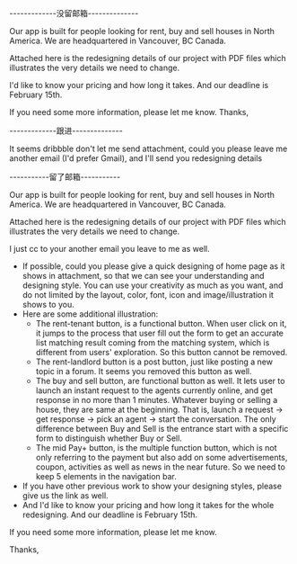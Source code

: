 -------------没留邮箱--------------

Our app is built for people looking for rent, buy and sell houses in North America. We are headquartered in Vancouver, BC Canada.

Attached here is the redesigning details of our project with PDF files which illustrates the very details we need to change.

I'd like to know your pricing and how long it takes. And our deadline is February 15th.  

If you need some more information, please let me know.
Thanks,

-------------跟进--------------

It seems dribbble don't let me send attachment, could you please leave me another email (I'd prefer Gmail), and I'll send you redesigning details

-----------留了邮箱-----------

Our app is built for people looking for rent, buy and sell houses in North America. We are headquartered in Vancouver, BC Canada.

Attached here is the redesigning details of our project with PDF files which illustrates the very details we need to change.

I just cc to your another email you leave to me as well.
- If possible, could you please give a quick designing of home page as it shows in attachment, so that we can see your understanding and designing style. You can use your creativity as much as you want, and do not limited by the layout, color, font, icon and image/illustration it shows to you. 
- Here are some additional illustration:
  - The rent-tenant button, is a functional button. When user click on it, it jumps to the process that user fill out the form to get an accurate list matching result coming from the matching system, which is different from users' exploration. So this button cannot be removed.
  - The rent-landlord button is a post button, just like posting a new topic in a forum. It seems you removed this button as well.
  - The buy and sell button, are functional button as well. It lets user to launch an instant request to the agents currently online, and get response in no more than 1 minutes. Whatever buying or selling a house, they are same at the beginning. That is, launch a request -> get response -> pick an agent -> start the conversation. The only difference between Buy and Sell is the entrance start with a specific form to distinguish whether Buy or Sell.
  - The mid Pay+ button, is the multiple function button, which is not only referring to the payment but also add on some advertisements, coupon, activities as well as news in the near future. So we need to keep 5 elements in the navigation bar.
- If you have other previous work to show your designing styles, please give us the link as well.
- And I'd like to know your pricing and how long it takes for the whole redesigning. And our deadline is February 15th.  

If you need some more information, please let me know.

Thanks,
